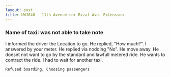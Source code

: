 ```yaml
---
layout: post
title: UWJ840 - 11th Avenue cor Rizal Ave. Extension
---
```


### Name of taxi: was not able to take note

I informed the driver the Location to go. He replied, "How much?". I answered by your meter. He replied via nodding "No". He move away. He doesnt not want to go by the standard and lawfull metered ride. He wants to contract the ride. I had to wait for another taxi.

```Refused boarding, Choosing passengers```
